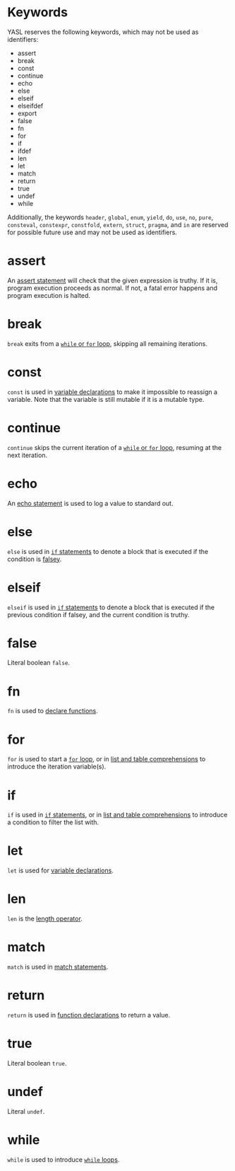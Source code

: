 # Keywords

YASL reserves the following keywords, which may not be used as identifiers:

* assert
* break
* const
* continue
* echo
* else
* elseif
* elseifdef
* export
* false
* fn
* for
* if
* ifdef
* len
* let
* match
* return
* true
* undef
* while

Additionally, the keywords `header`, `global`, `enum`, `yield`, `do`, `use`, `no`, `pure`, `consteval`, `constexpr`, `constfold`, `extern`, `struct`, `pragma`, and `in` are reserved for possible future use and may not be used as identifiers.

# assert
An [assert statement](https://yasl-lang.github.io/docs/statements/assert) will check that the given expression is truthy. If it is, program execution proceeds as normal. If not, a fatal error happens and program execution is halted.

# break 
`break` exits from a [`while` or `for` loop](https://yasl-lang.github.io/docs/control-flow/control-flow), skipping all remaining iterations.

# const
`const` is used in [variable declarations](https://yasl-lang.github.io/docs/basic-concepts/variables-and-constants) to make it impossible to reassign a variable. Note that the variable is still mutable if it is a mutable type.

# continue
`continue` skips the current iteration of a [`while` or `for` loop](https://yasl-lang.github.io/docs/control-flow/control-flow), resuming at the next iteration.

# echo
An [echo statement](https://yasl-lang.github.io/docs/statements/echo) is used to log a value to standard out.

# else
`else` is used in [`if` statements](https://yasl-lang.github.io/docs/control-flow/control-flow) to denote a block that is executed if the condition is [falsey](https://yasl-lang.github.io/docs/control-flow/truthiness).

# elseif
`elseif` is used in [`if` statements](https://yasl-lang.github.io/docs/control-flow/control-flow) to denote a block that is executed if the previous condition if falsey, and the current condition is truthy.

# false
Literal boolean `false`.

# fn
`fn` is used to [declare functions](https://yasl-lang.github.io/docs/statements/functions).

# for
`for` is used to start a [`for` loop](https://yasl-lang.github.io/docs/control-flow/control-flow), or in [list and table comprehensions](https://yasl-lang.github.io/docs/expressions/comprehensions) to introduce the iteration variable(s).

# if
`if` is used in [`if` statements](https://yasl-lang.github.io/docs/control-flow/control-flow), or in [list and table comprehensions](https://yasl-lang.github.io/docs/expressions/comprehensions) to introduce a condition to filter the list with.

# let
`let` is used for [variable declarations](https://yasl-lang.github.io/docs/basic-concepts/variables-and-constants).

# len
`len` is the [length operator](https://yasl-lang.github.io/docs/expressions/operators#length-operator).

# match
`match` is used in [match statements](https://yasl-lang.github.io/docs/control-flow/control-flow).

# return
`return` is used in [function declarations](https://yasl-lang.github.io/docs/statements/functions) to return a value.

# true
Literal boolean `true`.

# undef
Literal `undef`.

# while
`while` is used to introduce [`while` loops](https://yasl-lang.github.io/docs/control-flow/control-flow).
